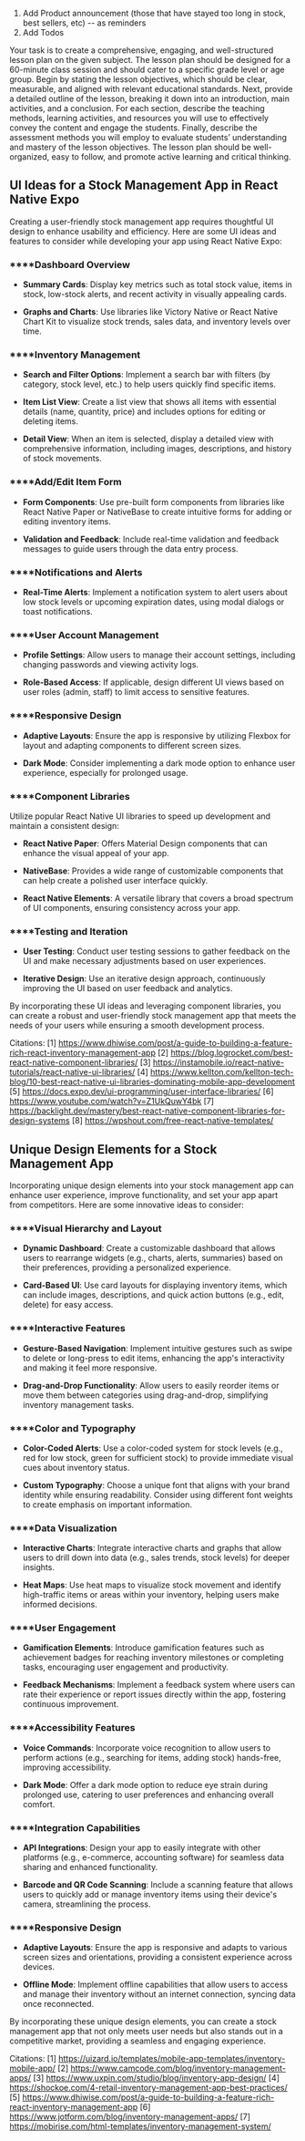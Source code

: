 1. Add Product announcement (those that have stayed too long in stock, best sellers, etc) -- as reminders
2. Add Todos












Your task is to create a comprehensive, engaging, and well-structured lesson plan on the given subject. 
The lesson plan should be designed for a 60-minute class session and should cater to a specific grade level or age group. 
Begin by stating the lesson objectives, which should be clear, measurable, and aligned with relevant educational standards. 
Next, provide a detailed outline of the lesson, breaking it down into an introduction, main activities, and a conclusion. 
For each section, describe the teaching methods, learning activities, and resources you will use to effectively convey 
the content and engage the students. Finally, describe the assessment methods you will employ to evaluate students’ understanding 
and mastery of the lesson objectives. The lesson plan should be well-organized, easy to follow, 
and promote active learning and critical thinking.






## UI Ideas for a Stock Management App in React Native Expo

Creating a user-friendly stock management app requires thoughtful UI design to enhance usability and efficiency. Here are some UI ideas and features to consider while developing your app using React Native Expo:

### ****Dashboard Overview
- **Summary Cards**: Display key metrics such as total stock value, items in stock, low-stock alerts, and recent activity in visually appealing cards.
  
- **Graphs and Charts**: Use libraries like Victory Native or React Native Chart Kit to visualize stock trends, sales data, and inventory levels over time.

### ****Inventory Management
- **Search and Filter Options**: Implement a search bar with filters (by category, stock level, etc.) to help users quickly find specific items.

- **Item List View**: Create a list view that shows all items with essential details (name, quantity, price) and includes options for editing or deleting items.

- **Detail View**: When an item is selected, display a detailed view with comprehensive information, including images, descriptions, and history of stock movements.

### ****Add/Edit Item Form
- **Form Components**: Use pre-built form components from libraries like React Native Paper or NativeBase to create intuitive forms for adding or editing inventory items.

- **Validation and Feedback**: Include real-time validation and feedback messages to guide users through the data entry process.

### ****Notifications and Alerts
- **Real-Time Alerts**: Implement a notification system to alert users about low stock levels or upcoming expiration dates, using modal dialogs or toast notifications.

### ****User Account Management
- **Profile Settings**: Allow users to manage their account settings, including changing passwords and viewing activity logs.

- **Role-Based Access**: If applicable, design different UI views based on user roles (admin, staff) to limit access to sensitive features.

### ****Responsive Design
- **Adaptive Layouts**: Ensure the app is responsive by utilizing Flexbox for layout and adapting components to different screen sizes.

- **Dark Mode**: Consider implementing a dark mode option to enhance user experience, especially for prolonged usage.

### ****Component Libraries
Utilize popular React Native UI libraries to speed up development and maintain a consistent design:

- **React Native Paper**: Offers Material Design components that can enhance the visual appeal of your app.

- **NativeBase**: Provides a wide range of customizable components that can help create a polished user interface quickly.

- **React Native Elements**: A versatile library that covers a broad spectrum of UI components, ensuring consistency across your app.

### ****Testing and Iteration
- **User Testing**: Conduct user testing sessions to gather feedback on the UI and make necessary adjustments based on user experiences.

- **Iterative Design**: Use an iterative design approach, continuously improving the UI based on user feedback and analytics.

By incorporating these UI ideas and leveraging component libraries, you can create a robust and user-friendly stock management app that meets the needs of your users while ensuring a smooth development process.

Citations:
[1] https://www.dhiwise.com/post/a-guide-to-building-a-feature-rich-react-inventory-management-app
[2] https://blog.logrocket.com/best-react-native-component-libraries/
[3] https://instamobile.io/react-native-tutorials/react-native-ui-libraries/
[4] https://www.kellton.com/kellton-tech-blog/10-best-react-native-ui-libraries-dominating-mobile-app-development
[5] https://docs.expo.dev/ui-programming/user-interface-libraries/
[6] https://www.youtube.com/watch?v=Z1UkQuwY4bk
[7] https://backlight.dev/mastery/best-react-native-component-libraries-for-design-systems
[8] https://wpshout.com/free-react-native-templates/

















## Unique Design Elements for a Stock Management App

Incorporating unique design elements into your stock management app can enhance user experience, improve functionality, and set your app apart from competitors. Here are some innovative ideas to consider:

### ****Visual Hierarchy and Layout
- **Dynamic Dashboard**: Create a customizable dashboard that allows users to rearrange widgets (e.g., charts, alerts, summaries) based on their preferences, providing a personalized experience.

- **Card-Based UI**: Use card layouts for displaying inventory items, which can include images, descriptions, and quick action buttons (e.g., edit, delete) for easy access.

### ****Interactive Features
- **Gesture-Based Navigation**: Implement intuitive gestures such as swipe to delete or long-press to edit items, enhancing the app's interactivity and making it feel more responsive.

- **Drag-and-Drop Functionality**: Allow users to easily reorder items or move them between categories using drag-and-drop, simplifying inventory management tasks.

### ****Color and Typography
- **Color-Coded Alerts**: Use a color-coded system for stock levels (e.g., red for low stock, green for sufficient stock) to provide immediate visual cues about inventory status.

- **Custom Typography**: Choose a unique font that aligns with your brand identity while ensuring readability. Consider using different font weights to create emphasis on important information.

### ****Data Visualization
- **Interactive Charts**: Integrate interactive charts and graphs that allow users to drill down into data (e.g., sales trends, stock levels) for deeper insights.

- **Heat Maps**: Use heat maps to visualize stock movement and identify high-traffic items or areas within your inventory, helping users make informed decisions.

### ****User Engagement
- **Gamification Elements**: Introduce gamification features such as achievement badges for reaching inventory milestones or completing tasks, encouraging user engagement and productivity.

- **Feedback Mechanisms**: Implement a feedback system where users can rate their experience or report issues directly within the app, fostering continuous improvement.

### ****Accessibility Features
- **Voice Commands**: Incorporate voice recognition to allow users to perform actions (e.g., searching for items, adding stock) hands-free, improving accessibility.

- **Dark Mode**: Offer a dark mode option to reduce eye strain during prolonged use, catering to user preferences and enhancing overall comfort.

### ****Integration Capabilities
- **API Integrations**: Design your app to easily integrate with other platforms (e.g., e-commerce, accounting software) for seamless data sharing and enhanced functionality.

- **Barcode and QR Code Scanning**: Include a scanning feature that allows users to quickly add or manage inventory items using their device's camera, streamlining the process.

### ****Responsive Design
- **Adaptive Layouts**: Ensure the app is responsive and adapts to various screen sizes and orientations, providing a consistent experience across devices.

- **Offline Mode**: Implement offline capabilities that allow users to access and manage their inventory without an internet connection, syncing data once reconnected.

By incorporating these unique design elements, you can create a stock management app that not only meets user needs but also stands out in a competitive market, providing a seamless and engaging experience.

Citations:
[1] https://uizard.io/templates/mobile-app-templates/inventory-mobile-app/
[2] https://www.camcode.com/blog/inventory-management-apps/
[3] https://www.uxpin.com/studio/blog/inventory-app-design/
[4] https://shockoe.com/4-retail-inventory-management-app-best-practices/
[5] https://www.dhiwise.com/post/a-guide-to-building-a-feature-rich-react-inventory-management-app
[6] https://www.jotform.com/blog/inventory-management-apps/
[7] https://mobirise.com/html-templates/inventory-management-system/